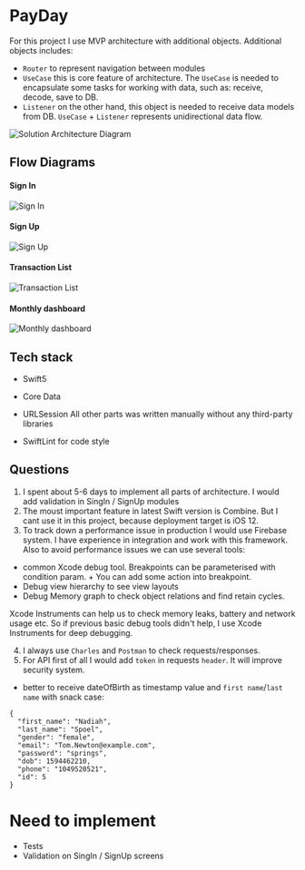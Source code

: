 # PayDay
For this project I use MVP architecture with additional objects.
Additional objects includes:
- `Router` to represent navigation between modules
- `UseCase` this is core feature of architecture. The `UseCase` is needed to encapsulate some tasks for working with data, such as: receive, decode, save to DB.
- `Listener` on the other hand, this object is needed to receive data models from DB.
`UseCase` + `Listener` represents unidirectional data flow.

![Solution Architecture Diagram](https://api.monosnap.com/file/download?id=HExPFBSrYge0mY3LvodQxD1RY9yUHx)

## Flow Diagrams

#### Sign In
![Sign In](https://api.monosnap.com/file/download?id=EIaPKjKuo9egrbZRRmr5GKX2xujIKS)

#### Sign Up
![Sign Up](https://api.monosnap.com/file/download?id=iLNMLn6lic4awfY2p8Bwt8IJdxBsOO)

#### Transaction List
![Transaction List](https://api.monosnap.com/file/download?id=L3f7QP6EgEcO7ciIqXjyNfI3retP2G)

#### Monthly dashboard
![Monthly dashboard](https://api.monosnap.com/file/download?id=wWDCnY0XqmKYWMYj5bxC9wOyiN4Ovh)

## Tech stack
* Swift5
* Core Data
* URLSession
All other parts was written manually without any third-party libraries

* SwiftLint for code style

## Questions
1. I spent about 5-6 days to implement all parts of architecture. I would add validation in SingIn / SignUp modules
2. The moust important feature in latest Swift version is Combine.
But I cant use it in this project, because deployment target is iOS 12.
3. To track down a performance issue in production I would use Firebase system. I have experience in integration and work with this framework.
Also to avoid performance issues we can use several tools:
- common Xcode debug tool. Breakpoints can be parameterised with condition param. + You can add some action into breakpoint.
- Debug view hierarchy to see view layouts
- Debug Memory graph to check object relations and find retain cycles.

Xcode Instruments can help us to check memory leaks, battery and network usage etc. So if previous basic debug tools didn't help, I use Xcode Instruments for deep debugging.

4. I always use `Charles` and `Postman` to check requests/responses.  
5. For API first of all I would add `token` in requests `header`. It will improve security system.
- better to receive dateOfBirth as timestamp value and `first name`/`last name` with snack case:
```
{
  "first_name": "Nadiah",
  "last_name": "Spoel",
  "gender": "female",
  "email": "Tom.Newton@example.com",
  "password": "springs",
  "dob": 1594462210,
  "phone": "1049520521",
  "id": 5
}
```

# Need to implement
- Tests
- Validation on SingIn / SignUp screens
